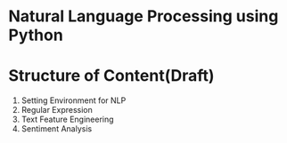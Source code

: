 # Natural Language Processing using Python

# Structure of Content(Draft)
1. Setting Environment for NLP
2. Regular Expression
3. Text Feature Engineering 
4. Sentiment Analysis
